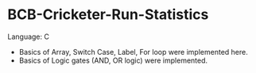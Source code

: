 # BCB-Cricketer-Run-Statistics

Language: C
- Basics of Array, Switch Case, Label, For loop were implemented here.
- Basics of Logic gates (AND, OR logic) were implemented.
